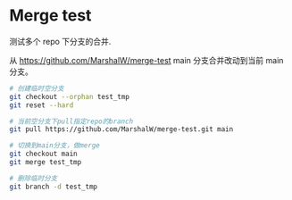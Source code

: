 # Merge test

测试多个 repo 下分支的合并.

从 https://github.com/MarshalW/merge-test main 分支合并改动到当前 main 分支。

```bash
# 创建临时空分支
git checkout --orphan test_tmp
git reset --hard

# 当前空分支下pull指定repo的branch
git pull https://github.com/MarshalW/merge-test.git main

# 切换到main分支，做merge
git checkout main
git merge test_tmp

# 删除临时分支
git branch -d test_tmp
```
